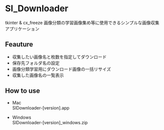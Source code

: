 # SI_Downloader
tkinter & cx_freeze
画像分類の学習画像集め等に使用できるシンプルな画像収集アプリケーション

## Feauture
- 収集したい画像名と枚数を指定してダウンロード
- 保存先フォルダ名の設定
- 画像分類学習用にダウンロード画像の一括リサイズ
- 収集した画像名の一覧表示

## How to use
- Mac  
 SIDownloader-[version].app

- Windows  
SIDownloader-[version]_windows.zip

